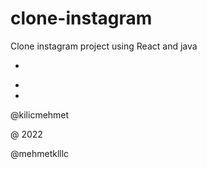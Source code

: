 # clone-instagram
Clone instagram project using  React and java


-
*

*
@kilicmehmet

@ 2022

@mehmetklllc
